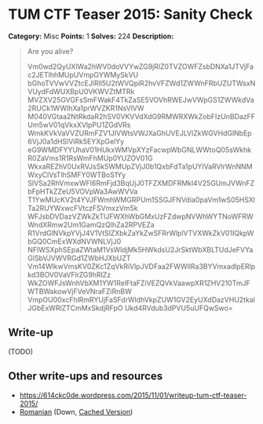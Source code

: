 # TUM CTF Teaser 2015: Sanity Check

**Category:** Misc
**Points:** 1
**Solves:** 224
**Description:**

> Are you alive?
> 
> Vm0wd2QyUXlWa2hWV0doVVYwZG9jRlZ0TVZOWFZsbDNXa1JTVjFac2JETlhhMUpUVmpGYWMySkVU
> bGhoTVVwVVZtcEJlRll5U2tWVQpiR2hvVFZWd1ZWWnFRbUZUTWsxNVUydFdWUXBpU0VKWVZtMTRk
> MVZXV25GVGFsSmFWakF4TkZaSE5VOVhRWEJwVWpGS1ZWWkdVa2RUCk1WWlhXa1prWVZKR1NsVlVW
> M040VGtaa2NtRkdaR2hSV0VKVVdXdG9RMWRXWkZobFIzUnBDazFFUm5wV01qVkxXVlpPU1ZGdVRs
> WmkKVkVaVVZURmFZV1JIVWtsVWJXaGhUVEJLVlZkWGVHdGlNbEp6VjJ0a1dHSlViRk5EYXpGelYy
> eG9WMDFYYUhaV01HUkxWMVpXYzFacwpWbGNLWWtoQ05sWkhkR0ZaVms1R1RsWmFhMUp0YUZOV01G
> WkxaREZhV0UxRVJsSk5WMUpZVjJ0b1QxbFdTa1pUYlVaRVlrWnNNMWxyClVsTlhSMFY0WTBoS1Yy
> SlVSa2RhVmxwWFl6RmFjd3BqUjJ0TFZXMDFRMkl4V25GUmJVWnFZbFpHTkZZeU5VOVpWa3AwWVVa
> T1YwMUcKV2t4YVJFWmhWMGRPUm1SSGJFNVdia0paVm1wS05HSXlTa2RUYWxwcFVtczFSVmxzVm5k
> WFJsbDVDazVZWkZkTlJFWXhWbGMxUzFZdwpNVWhWYTNoWFRWWndXRmw2Um1GamQzQlhZa2RPVEZa
> R1VrdGlNVkpYVjJ4V1VtSlZXbkZaYkZwSFRrWlplVTVXWkZkV01IQkpWbGQ0CmExWXdNVWNLVjJ0
> NFlWSXphSEpaZWtaM1VsWldjMk5HWkdsU2JrSktWbXBLTUdJeFVYaGlSbVJVWVRGd1ZWbHJXbUZT
> Vm14WlkwVmsKV0ZKc1ZqVkRiVlpJVDFaa2FWWllRa3BYVmxadlpERlpkd3BOV0VaVFlrZG9hRlZz
> WkZOWFJsWnhVbXM1YW1RelFtaFZiVEZQVkVaawpXR1ZHV210TmJFWTBWakowVjFVeVNraFZiRnBW
> VmpOU00xcFhlRmRYUjFaSFdrWldhVkpZUW1GV2EyUXdDazVHU2tkalJGbExWRlZTCmMxSkdjRFpO
> Ukd4RVdub3dPVU5uUFQwSwo=


## Write-up

(TODO)

## Other write-ups and resources

* <https://614ckc0de.wordpress.com/2015/11/01/writeup-tum-ctf-teaser-2015/>
* [Romanian](http://pwn.ro/2015/tum-ctf-teaser-kteva-write-up-uri.html) (Down, [Cached Version](http://webcache.googleusercontent.com/search?q=cache:_cZomTKiHhUJ:pwn.ro/2015/tum-ctf-teaser-kteva-write-up-uri.html+&cd=5&hl=de&ct=clnk&gl=de))
